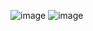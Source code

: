 ![image](https://github.com/manish1302/tempo/assets/61346408/aaf4e351-03ec-447d-87f3-736f05d3521e)
![image](https://github.com/manish1302/tempo/assets/61346408/de47952e-5146-479e-84f2-126bc6f99ae7)
